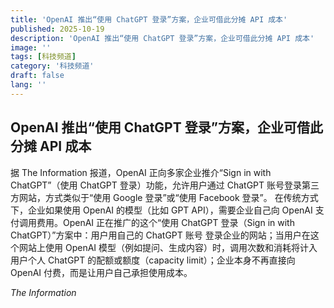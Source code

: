 ```yaml
---
title: 'OpenAI 推出“使用 ChatGPT 登录”方案，企业可借此分摊 API 成本'
published: 2025-10-19
description: 'OpenAI 推出“使用 ChatGPT 登录”方案，企业可借此分摊 API 成本'
image: ''
tags: [科技频道]
category: '科技频道'
draft: false
lang: ''
---
```


## OpenAI 推出“使用 ChatGPT 登录”方案，企业可借此分摊 API 成本

据 The Information 报道，OpenAI 正向多家企业推介“Sign in with ChatGPT”（使用 ChatGPT 登录）功能，允许用户通过 ChatGPT 账号登录第三方网站，方式类似于“使用 Google 登录”或“使用 Facebook 登录”。
在传统方式下，企业如果使用 OpenAI 的模型（比如 GPT API），需要企业自己向 OpenAI 支付调用费用。OpenAI 正在推广的这个“使用 ChatGPT 登录（Sign in with ChatGPT）”方案中：用户用自己的 ChatGPT 账号 登录企业的网站；当用户在这个网站上使用 OpenAI 模型（例如提问、生成内容）时，调用次数和消耗将计入用户个人 ChatGPT 的配额或额度（capacity limit）；企业本身不再直接向 OpenAI 付费，而是让用户自己承担使用成本。

*The Information*
